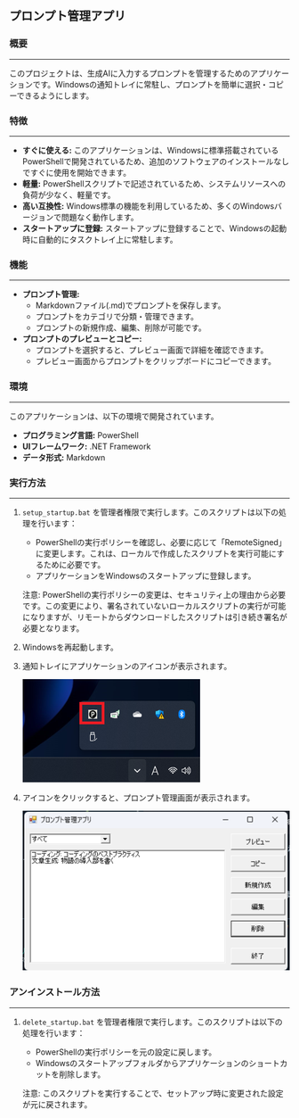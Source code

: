 ## プロンプト管理アプリ

### 概要
---
このプロジェクトは、生成AIに入力するプロンプトを管理するためのアプリケーションです。Windowsの通知トレイに常駐し、プロンプトを簡単に選択・コピーできるようにします。

### 特徴
---
* **すぐに使える:** このアプリケーションは、Windowsに標準搭載されているPowerShellで開発されているため、追加のソフトウェアのインストールなしですぐに使用を開始できます。
* **軽量:** PowerShellスクリプトで記述されているため、システムリソースへの負荷が少なく、軽量です。
* **高い互換性:** Windows標準の機能を利用しているため、多くのWindowsバージョンで問題なく動作します。
* **スタートアップに登録:** スタートアップに登録することで、Windowsの起動時に自動的にタスクトレイ上に常駐します。

### 機能
---
* **プロンプト管理:**
    * Markdownファイル(.md)でプロンプトを保存します。
    * プロンプトをカテゴリで分類・管理できます。
    * プロンプトの新規作成、編集、削除が可能です。
* **プロンプトのプレビューとコピー:**
    * プロンプトを選択すると、プレビュー画面で詳細を確認できます。
    * プレビュー画面からプロンプトをクリップボードにコピーできます。

### 環境
---
このアプリケーションは、以下の環境で開発されています。
* **プログラミング言語:** PowerShell
* **UIフレームワーク:** .NET Framework
* **データ形式:** Markdown

### 実行方法
---
1. `setup_startup.bat` を管理者権限で実行します。このスクリプトは以下の処理を行います：
   - PowerShellの実行ポリシーを確認し、必要に応じて「RemoteSigned」に変更します。これは、ローカルで作成したスクリプトを実行可能にするために必要です。
   - アプリケーションをWindowsのスタートアップに登録します。

   注意: PowerShellの実行ポリシーの変更は、セキュリティ上の理由から必要です。この変更により、署名されていないローカルスクリプトの実行が可能になりますが、リモートからダウンロードしたスクリプトは引き続き署名が必要となります。
2. Windowsを再起動します。
3. 通知トレイにアプリケーションのアイコンが表示されます。

    ![タスクトレイのアイコン](./img/taskTray.png)

4. アイコンをクリックすると、プロンプト管理画面が表示されます。

    ![プロンプト管理画面](./img/promptManager.png)

### アンインストール方法
---
1. `delete_startup.bat` を管理者権限で実行します。このスクリプトは以下の処理を行います：
   - PowerShellの実行ポリシーを元の設定に戻します。
   - Windowsのスタートアップフォルダからアプリケーションのショートカットを削除します。

   注意: このスクリプトを実行することで、セットアップ時に変更された設定が元に戻されます。
